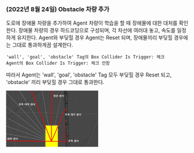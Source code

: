 ### (2022년 8월 24일) Obstacle 차량 추가

도로에 장애물 차량을 추가하여 Agent 차량이 학습을 할 때 장애물에 대한 대처를 확인한다.
장애물 차량의 경우 하드코딩으로 구성되며, 각 차선에 여러대 놓고, 속도를 일정하게 유지한다.
Agent와 부딪힐 경우 Agent는 Reset 되며, 장애물끼리 부딪힐 경우에는 그대로 통과하게끔 설계한다.

    'wall', 'goal', 'obstacle' Tag의 Box Collider Is Trigger: 체크
    Agent의 Box Collider Is Trigger: 체크 안함

따라서 Agent는 'wall', 'goal', 'obstacle' Tag 모두 부딪힐 경우 Reset 되고, 
'obstacle' 끼리 부딪힐 경우 그대로 통과한다.

<img src="https://github.com/sh02092/unity-ml-agents-DQN-based/blob/f53449807343473ac7d9d7d2a1ca9cd13ef041ec/Image/add%20ray%20sensor.jpg" width="50%" height="50%">
